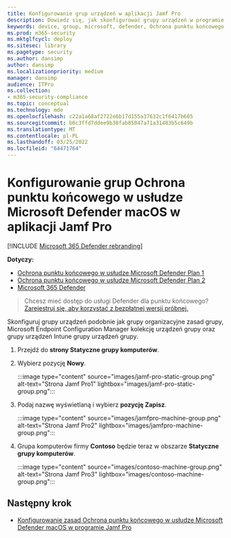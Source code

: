```yaml
---
title: Konfigurowanie grup urządzeń w aplikacji Jamf Pro
description: Dowiedz się, jak skonfigurować grupy urządzeń w programie Jamf Pro dla Ochrona punktu końcowego w usłudze Microsoft Defender w systemie macOS
keywords: device, group, microsoft, defender, Ochrona punktu końcowego w usłudze Microsoft Defender, mac, installation, deploy, dezinstalacja, intune, jamfpro, macos, catalina, mojave, high sierra
ms.prod: m365-security
ms.mktglfcycl: deploy
ms.sitesec: library
ms.pagetype: security
ms.author: dansimp
author: dansimp
ms.localizationpriority: medium
manager: dansimp
audience: ITPro
ms.collection:
- m365-security-compliance
ms.topic: conceptual
ms.technology: mde
ms.openlocfilehash: c22a1a68af2722e6b17d155a37632c1f6417b605
ms.sourcegitcommit: b0c3ffd7ddee9b30fab85047a71a31483b5c649b
ms.translationtype: MT
ms.contentlocale: pl-PL
ms.lasthandoff: 03/25/2022
ms.locfileid: "64471764"
---
```

# <a name="set-up-microsoft-defender-for-endpoint-on-macos-device-groups-in-jamf-pro"></a>Konfigurowanie grup Ochrona punktu końcowego w usłudze Microsoft Defender macOS w aplikacji Jamf Pro

[!INCLUDE [Microsoft 365 Defender rebranding](../../includes/microsoft-defender.md)]

**Dotyczy:**
- [Ochrona punktu końcowego w usłudze Microsoft Defender Plan 1](https://go.microsoft.com/fwlink/p/?linkid=2154037)
- [Ochrona punktu końcowego w usłudze Microsoft Defender Plan 2](https://go.microsoft.com/fwlink/p/?linkid=2154037)
- [Microsoft 365 Defender](https://go.microsoft.com/fwlink/?linkid=2118804)

> Chcesz mieć dostęp do usługi Defender dla punktu końcowego? [Zarejestruj się, aby korzystać z bezpłatnej wersji próbnej.](https://signup.microsoft.com/create-account/signup?products=7f379fee-c4f9-4278-b0a1-e4c8c2fcdf7e&ru=https://aka.ms/MDEp2OpenTrial?ocid=docs-wdatp-investigateip-abovefoldlink)

Skonfiguruj grupy urządzeń podobnie jak grupy organizacyjne zasad grupy, Microsoft Endpoint Configuration Manager kolekcję urządzeń grupy oraz grupy urządzeń Intune grupy urządzeń grupy.

1. Przejdź do **strony Statyczne grupy komputerów**.

2. Wybierz pozycję **Nowy**. 

   :::image type="content" source="images/jamf-pro-static-group.png" alt-text="Strona Jamf Pro1" lightbox="images/jamf-pro-static-group.png":::

3. Podaj nazwę wyświetlaną i wybierz **pozycję Zapisz**.

   :::image type="content" source="images/jamfpro-machine-group.png" alt-text="Strona Jamf Pro2" lightbox="images/jamfpro-machine-group.png":::

4. Grupa komputerów firmy **Contoso** będzie teraz w obszarze **Statyczne grupy komputerów**.

   :::image type="content" source="images/contoso-machine-group.png" alt-text="Strona Jamf Pro3" lightbox="images/contoso-machine-group.png":::

## <a name="next-step"></a>Następny krok
- [Konfigurowanie zasad Ochrona punktu końcowego w usłudze Microsoft Defender macOS w programie Jamf Pro](mac-jamfpro-policies.md)
